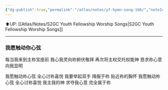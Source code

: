 ```yaml
---
{"dg-publish":true,"permalink":"/atlas/notes/yf-hymn-song-166/","noteIcon":""}
---
```


⬆️UP: [[Atlas/Notes/S2GC Youth Fellowship Worship Songs\|S2GC Youth Fellowship Worship Songs]]

---

### 我愿触动你心弦

每当我来到主祢宝座前
我心我灵向祢俯伏敬拜
再次将主权交托权能神
恳求祢心意向我显明

我愿触动祢心弦 全心讨祢喜悦
我要举起双手 降服于祢 贴近祢的胸怀
我愿触动祢心弦 全心讨祢喜悦
我主我的神 求夺我心意 完全属于祢